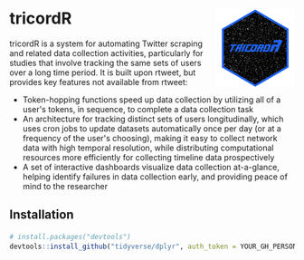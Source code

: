# tricordR <img src='man/figures/logo.png' align="right" height="139" />

  tricordR is a system for automating Twitter scraping and related data collection activities, particularly for studies that involve tracking the same sets of users over a long time period.  It is built upon rtweet, but provides key features not available from rtweet:
  
  - Token-hopping functions speed up data collection by utilizing all of a user's tokens, in sequence, to complete a data collection task
  - An architecture for tracking distinct sets of users longitudinally, which uses cron jobs to update datasets automatically once per day (or at a frequency of the user's choosing), making it easy to collect network data with high temporal resolution, while distributing computational resources more efficiently for collecting timeline data prospectively
  - A set of interactive dashboards visualize data collection at-a-glance, helping identify failures in data collection early, and providing peace of mind to the researcher
  
## Installation
  
  
``` r
# install.packages("devtools")
devtools::install_github("tidyverse/dplyr", auth_token = YOUR_GH_PERSONAL_ACCESS_TOKEN)
```

  
